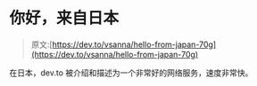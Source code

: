 # 你好，来自日本

> 原文:[https://dev.to/vsanna/hello-from-japan-70g](https://dev.to/vsanna/hello-from-japan-70g)

在日本，dev.to 被介绍和描述为一个非常好的网络服务，速度非常快。